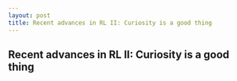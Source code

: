 ```yaml
---
layout: post
title: Recent advances in RL II: Curiosity is a good thing
---
```


## Recent advances in RL II: Curiosity is a good thing
